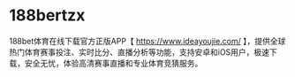 # 188bertzx
188bet体育在线下载官方正版APP【 https://www.ideayoujie.com/ 】，提供全球热门体育赛事投注、实时比分、直播分析等功能，支持安卓和iOS用户，极速下载，安全无忧，体验高清赛事直播和专业体育竞猜服务。
